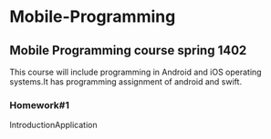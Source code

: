 # Mobile-Programming
## Mobile Programming course spring 1402
This course will include programming in Android and iOS operating systems.It has programming assignment of android and swift.
### Homework#1
IntroductionApplication
